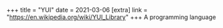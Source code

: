 +++
title = "YUI"
date = 2021-03-06
[extra]
link = "https://en.wikipedia.org/wiki/YUI_Library"
+++
A programming language

